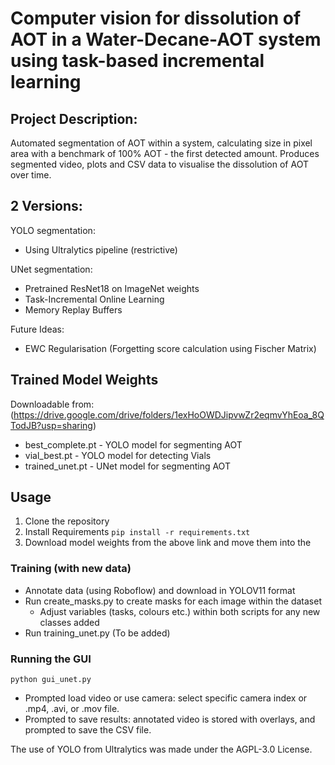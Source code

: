 # Computer vision for dissolution of AOT in a Water-Decane-AOT system using task-based incremental learning
## Project Description:
Automated segmentation of AOT within a system, calculating size in pixel area with a benchmark of 100% AOT - the first detected amount. Produces segmented video, plots and CSV data to visualise the dissolution of AOT over time.

## 2 Versions: 
YOLO segmentation:
- Using Ultralytics pipeline (restrictive)

UNet segmentation:
- Pretrained ResNet18 on ImageNet weights
- Task-Incremental Online Learning
- Memory Replay Buffers

Future Ideas:
- EWC Regularisation (Forgetting score calculation using Fischer Matrix)

## Trained Model Weights
Downloadable from: (https://drive.google.com/drive/folders/1exHoOWDJipvwZr2eqmvYhEoa_8QTodJB?usp=sharing)

- best_complete.pt - YOLO model for segmenting AOT
- vial_best.pt - YOLO model for detecting Vials
- trained_unet.pt - UNet model for segmenting AOT

## Usage
1. Clone the repository
2. Install Requirements
   ```pip install -r requirements.txt```
4. Download model weights from the above link and move them into the
   
### Training (with new data)
- Annotate data (using Roboflow) and download in YOLOV11 format
- Run create_masks.py to create masks for each image within the dataset
  - Adjust variables (tasks, colours etc.) within both scripts for any new classes added
- Run training_unet.py (To be added)

### Running the GUI
```python gui_unet.py```
- Prompted load video or use camera: select specific camera index or .mp4, .avi, or .mov file.
- Prompted to save results: annotated video is stored with overlays, and prompted to save the CSV file.


The use of YOLO from Ultralytics was made under the AGPL-3.0 License.
